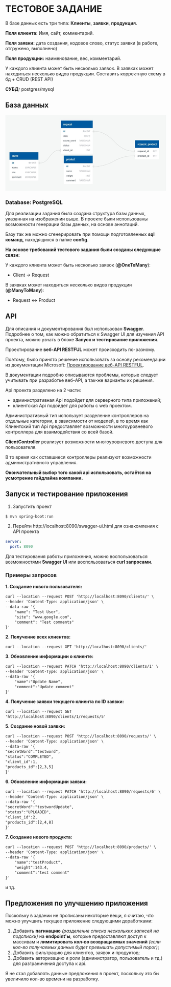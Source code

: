 # ТЕСТОВОЕ ЗАДАНИЕ
В базе данных есть три типа: **Клиенты**, **заявки**, **продукция**.

**Поля клиента:** Имя, сайт, комментарий.

**Поля заявки:** дата создания, кодовое слово, статус заявки (в работе, отгружено, выполнено)

**Поля продукции:** наименование, вес, комментарий.

У каждого клиента может быть несколько заявок. В заявках может находиться несколько видов продукции.
Составить корректную схему в бд + CRUD (REST API)

**СУБД:** postgres/mysql

## База данных

![image](config/image/dbschema.jpg "Схема Базы Данных")
### Database: PostgreSQL

Для реализации задания была создана структура базы данных, указанная на изображении выше. 
В проекте были использованы возможности генерации базы данных, на основе аннотаций. 

Базу так же можно сгенерировать при помощи подготовленных **sql команд**, находящихся в папке **config**.

**На основе требований тестового задания были созданы следующие связи:**

У каждого клиента может быть несколько заявок (**@OneToMany**):
- Client -> Request

В заявках может находиться несколько видов продукции (**@ManyToMany**):
- Request <-> Product



## API

Для описания и документирования был использован **Swagger**. Подробнее о том, как можно обратиться к Swagger UI для изучения API проекта, можно узнать в блоке **Запуск и тестирование приложения**.

Проектирование **веб-API RESTFUL** может происходить по-разному. 

Поэтому, было принято решение использовать за основу рекомендации из документации Microsoft: [Проектирование веб-API RESTFUL](https://docs.microsoft.com/ru-ru/azure/architecture/best-practices/api-design).

В документации подробно описываются проблемы, которые следует учитывать при разработке веб-API, а так-же варианты их решения.

Api проекта разделено на 2 части:
- административная Api подойдет для серверного типа приложений;
- клиентская Api подойдет для работы с web проектом.

Административный тип использует разделение контроллеров на отдельные категории, в зависимости от моделей, в то время как Клиентский тип Api предоставляет возможности многоуровневого контроллера для взаимодействия со всей базой.

**ClientController** реализует возможности многоуровневого доступа для пользователя.

В то время как оставшиеся контроллеры реализуют возможности административного управления.

**Окончательный выбор того какой api использовать, остаётся на усмотрение гайдлайна компании.**




## Запуск и тестирование приложения


1. Запустить проект

```
$ mvn spring-boot:run
```

2. Перейти http://localhost:8090/swagger-ui.html для ознакомления с API проекта

```yml
server:
  port: 8090
```
Для тестирования работы приложения, можно воспользоваться возможностями **Swagger UI** или воспользоваться **curl запросами**.

### Примеры запросов
**1. Создание нового пользователя:**
```thymeleafurlexpressions
curl --location --request POST 'http://localhost:8090/clients/' \
--header 'Content-Type: application/json' \
--data-raw '{
    "name": "Test User",
    "site": "www.google.com",
    "comment": "Test comments"
}'
```
**2. Получение всех клиентов:**
```thymeleafurlexpressions
curl --location --request GET 'http://localhost:8090/clients/' 
```
**3. Обновление информации о клиенте:**
```thymeleafurlexpressions
curl --location --request PATCH 'http://localhost:8090/clients/1' \
--header 'Content-Type: application/json' \
--data-raw '{
    "name":"Update Name",
    "comment":"Update comment"
}' 
```
**4. Получение заявки текущего клиента по ID заявки:**
```thymeleafurlexpressions
curl --location --request GET 'http://localhost:8090/clients/1/requests/5'
```
**5. Создание новой заявки:**
```thymeleafurlexpressions
curl --location --request POST 'http://localhost:8090/requests/' \
--header 'Content-Type: application/json' \
--data-raw '{
"secretWord":"testword",
"status":"COMPLETED",
"client_id":1,
"products_id":[2,3,5]
}'
```
**6. Обновление информации заявки:**
```thymeleafurlexpressions
curl --location --request PATCH 'http://localhost:8090/requests/6' \
--header 'Content-Type: application/json' \
--data-raw '{
"secretWord":"testwordUpdate",
"status":"UPLOADED",
"client_id":2,
"products_id":[2,4,8]
}'
```
**7. Создание нового продукта:**
```thymeleafurlexpressions
curl --location --request POST 'http://localhost:8090/products/' \
--header 'Content-Type: application/json' \
--data-raw '{
    "name":"testProduct",
    "weight":143.4,
    "comment":"test comment"
}'
```
и тд.


## Предложения по улучшению приложения

Поскольку в задании не прописаны некоторые вещи, я считаю, что можно улучшить текущее приложение следующими доработками:
1. Добавить **пагинацию** *(разделение списка нескольких записей на подсписки)* на **endpoint'ы**, которые предоставляют доступ к массивам и **лимитировать кол-во возвращаемых значений** *(если кол-во получаемых данных будет превышать допустимый порог)*;
2. Добавить фильтрацию для клиентов, заявок и продуктов;
3. Добавить авторизацию и роли (администратор, пользователь и тд.) для разграничения доступа к api.

Я не стал добавлять данные предложения в проект, поскольку это бы увеличило кол-во времени на разработку. 
